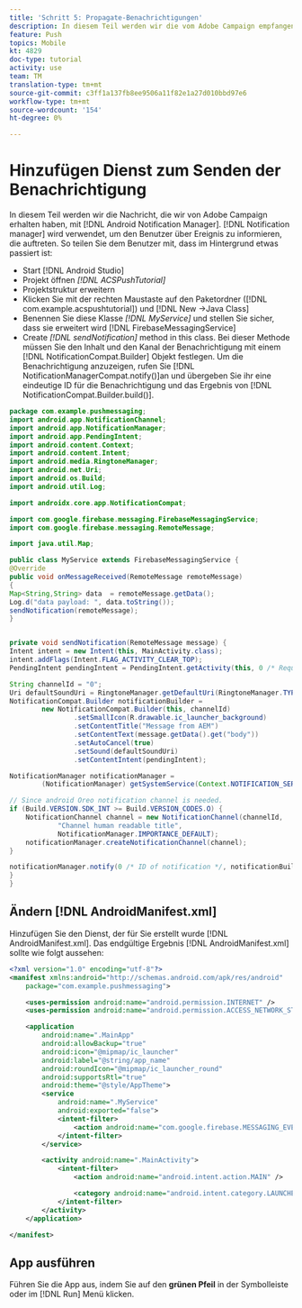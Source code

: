 ```yaml
---
title: 'Schritt 5: Propagate-Benachrichtigungen'
description: In diesem Teil werden wir die vom Adobe Campaign empfangene Nachricht mit Android Notification Manager.Firebase weiterleiten
feature: Push
topics: Mobile
kt: 4829
doc-type: tutorial
activity: use
team: TM
translation-type: tm+mt
source-git-commit: c3ff1a137fb8ee9506a11f82e1a27d010bbd97e6
workflow-type: tm+mt
source-wordcount: '154'
ht-degree: 0%

---
```


# Hinzufügen Dienst zum Senden der Benachrichtigung

In diesem Teil werden wir die Nachricht, die wir von Adobe Campaign erhalten haben, mit [!DNL Android Notification Manager]. [!DNL Notification manager] wird verwendet, um den Benutzer über Ereignis zu informieren, die auftreten.
So teilen Sie dem Benutzer mit, dass im Hintergrund etwas passiert ist:

* Start [!DNL Android Studio]
* Projekt öffnen *[!DNL ACSPushTutorial]*
* Projektstruktur erweitern
* Klicken Sie mit der rechten Maustaste auf den Paketordner ([!DNL com.example.acspushtutorial]) und [!DNL New ->Java Class]
* Benennen Sie diese Klasse *[!DNL MyService]* und stellen Sie sicher, dass sie erweitert wird [!DNL FirebaseMessagingService]
* Create *[!DNL sendNotification]* method in this class. Bei dieser Methode müssen Sie den Inhalt und den Kanal der Benachrichtigung mit einem [!DNL NotificationCompat.Builder] Objekt festlegen. Um die Benachrichtigung anzuzeigen, rufen Sie [!DNL NotificationManagerCompat.notify()]an und übergeben Sie ihr eine eindeutige ID für die Benachrichtigung und das Ergebnis von [!DNL NotificationCompat.Builder.build()].

```java
package com.example.pushmessaging;
import android.app.NotificationChannel;
import android.app.NotificationManager;
import android.app.PendingIntent;
import android.content.Context;
import android.content.Intent;
import android.media.RingtoneManager;
import android.net.Uri;
import android.os.Build;
import android.util.Log;

import androidx.core.app.NotificationCompat;

import com.google.firebase.messaging.FirebaseMessagingService;
import com.google.firebase.messaging.RemoteMessage;

import java.util.Map;

public class MyService extends FirebaseMessagingService {
@Override
public void onMessageReceived(RemoteMessage remoteMessage)
{
Map<String,String> data  = remoteMessage.getData();
Log.d("data payload: ", data.toString());
sendNotification(remoteMessage);
}


private void sendNotification(RemoteMessage message) {
Intent intent = new Intent(this, MainActivity.class);
intent.addFlags(Intent.FLAG_ACTIVITY_CLEAR_TOP);
PendingIntent pendingIntent = PendingIntent.getActivity(this, 0 /* Request code */, intent, PendingIntent.FLAG_ONE_SHOT);

String channelId = "0";
Uri defaultSoundUri = RingtoneManager.getDefaultUri(RingtoneManager.TYPE_NOTIFICATION);
NotificationCompat.Builder notificationBuilder =
        new NotificationCompat.Builder(this, channelId)
                .setSmallIcon(R.drawable.ic_launcher_background)
                .setContentTitle("Message from AEM")
                .setContentText(message.getData().get("body"))
                .setAutoCancel(true)
                .setSound(defaultSoundUri)
                .setContentIntent(pendingIntent);

NotificationManager notificationManager =
        (NotificationManager) getSystemService(Context.NOTIFICATION_SERVICE);

// Since android Oreo notification channel is needed.
if (Build.VERSION.SDK_INT >= Build.VERSION_CODES.O) {
    NotificationChannel channel = new NotificationChannel(channelId,
            "Channel human readable title",
            NotificationManager.IMPORTANCE_DEFAULT);
    notificationManager.createNotificationChannel(channel);
}

notificationManager.notify(0 /* ID of notification */, notificationBuilder.build());
}
}
```

## Ändern [!DNL AndroidManifest.xml]

Hinzufügen Sie den Dienst, der für Sie erstellt wurde [!DNL AndroidManifest.xml]. Das endgültige Ergebnis [!DNL AndroidManifest.xml] sollte wie folgt aussehen:

```xml
<?xml version="1.0" encoding="utf-8"?>
<manifest xmlns:android="http://schemas.android.com/apk/res/android"
    package="com.example.pushmessaging">

    <uses-permission android:name="android.permission.INTERNET" />
    <uses-permission android:name="android.permission.ACCESS_NETWORK_STATE" />

    <application
        android:name=".MainApp"
        android:allowBackup="true"
        android:icon="@mipmap/ic_launcher"
        android:label="@string/app_name"
        android:roundIcon="@mipmap/ic_launcher_round"
        android:supportsRtl="true"
        android:theme="@style/AppTheme">
        <service
            android:name=".MyService"
            android:exported="false">
            <intent-filter>
                <action android:name="com.google.firebase.MESSAGING_EVENT" />
            </intent-filter>
        </service>

        <activity android:name=".MainActivity">
            <intent-filter>
                <action android:name="android.intent.action.MAIN" />

                <category android:name="android.intent.category.LAUNCHER" />
            </intent-filter>
        </activity>
    </application>

</manifest>
```

## App ausführen

Führen Sie die App aus, indem Sie auf den **grünen Pfeil** in der Symbolleiste oder im [!DNL Run] Menü klicken.
